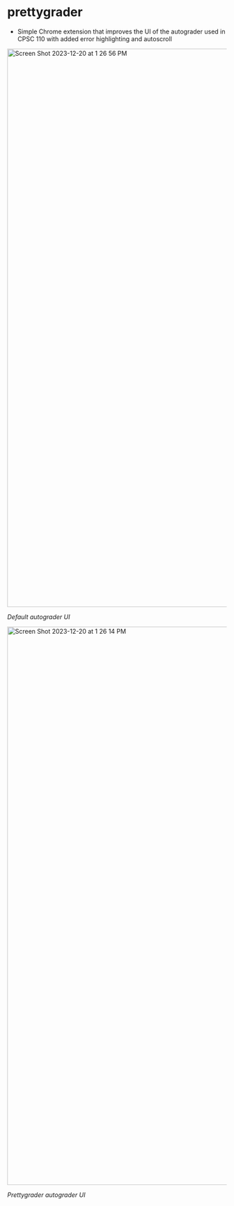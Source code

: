 # prettygrader
- Simple Chrome extension that improves the UI of the autograder used in CPSC 110 with added error highlighting and autoscroll

<img width="1280" alt="Screen Shot 2023-12-20 at 1 26 56 PM" src="https://github.com/alantensor/prettygrader/assets/65095476/b69fdbcd-c54c-4b70-a9f8-ac7a7393bd8b">

*Default autograder UI*

<img width="1280" alt="Screen Shot 2023-12-20 at 1 26 14 PM" src="https://github.com/alantensor/prettygrader/assets/65095476/b06b9ace-207d-46c8-826e-8d553f21e04a">

*Prettygrader autograder UI*

